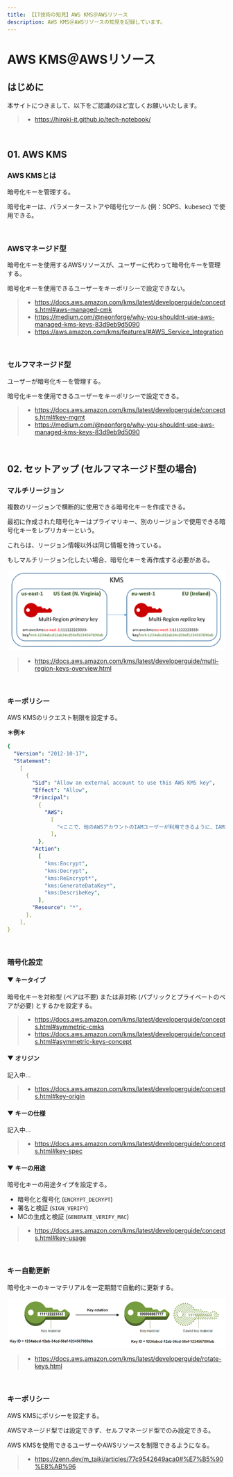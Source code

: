 ```yaml
---
title: 【IT技術の知見】AWS KMS＠AWSリソース
description: AWS KMS＠AWSリソースの知見を記録しています。
---
```


# AWS KMS＠AWSリソース

## はじめに

本サイトにつきまして、以下をご認識のほど宜しくお願いいたします。

> - https://hiroki-it.github.io/tech-notebook/

<br>

## 01. AWS KMS

### AWS KMSとは

暗号化キーを管理する。

暗号化キーは、パラメーターストアや暗号化ツール (例：SOPS、kubesec) で使用できる。

<br>

### AWSマネージド型

暗号化キーを使用するAWSリソースが、ユーザーに代わって暗号化キーを管理する。

暗号化キーを使用できるユーザーをキーポリシーで設定できない。

> - https://docs.aws.amazon.com/kms/latest/developerguide/concepts.html#aws-managed-cmk
> - https://medium.com/@neonforge/why-you-shouldnt-use-aws-managed-kms-keys-83d9eb9d5090
> - https://aws.amazon.com/kms/features/#AWS_Service_Integration

<br>

### セルフマネージド型

ユーザーが暗号化キーを管理する。

暗号化キーを使用できるユーザーをキーポリシーで設定できる。

> - https://docs.aws.amazon.com/kms/latest/developerguide/concepts.html#key-mgmt
> - https://medium.com/@neonforge/why-you-shouldnt-use-aws-managed-kms-keys-83d9eb9d5090

<br>

## 02. セットアップ (セルフマネージド型の場合)

### マルチリージョン

複数のリージョンで横断的に使用できる暗号化キーを作成できる。

最初に作成された暗号化キーはプライマリキー、別のリージョンで使用できる暗号化キーをレプリカキーという。

これらは、リージョン情報以外は同じ情報を持っている。

もしマルチリージョン化したい場合、暗号化キーを再作成する必要がある。

![kms_multi-region](https://raw.githubusercontent.com/hiroki-it/tech-notebook-images/master/images/kms_multi-region.png)

> - https://docs.aws.amazon.com/kms/latest/developerguide/multi-region-keys-overview.html

<br>

### キーポリシー

AWS KMSのリクエスト制限を設定する。

**＊例＊**

```yaml
{
  "Version": "2012-10-17",
  "Statement":
    [
      {
        "Sid": "Allow an external account to use this AWS KMS key",
        "Effect": "Allow",
        "Principal":
          {
            "AWS":
              [
                "<ここで、他のAWSアカウントのIAMユーザーが利用できるように、IAMユーザーやIAMロールのARNを設定する>",
              ],
          },
        "Action":
          [
            "kms:Encrypt",
            "kms:Decrypt",
            "kms:ReEncrypt*",
            "kms:GenerateDataKey*",
            "kms:DescribeKey",
          ],
        "Resource": "*",
      },
    ],
}
```

<br>

### 暗号化設定

#### ▼ キータイプ

暗号化キーを対称型 (ペアは不要) または非対称 (パブリックとプライベートのペアが必要) とするかを設定する。

> - https://docs.aws.amazon.com/kms/latest/developerguide/concepts.html#symmetric-cmks
> - https://docs.aws.amazon.com/kms/latest/developerguide/concepts.html#asymmetric-keys-concept

#### ▼ オリジン

記入中...

> - https://docs.aws.amazon.com/kms/latest/developerguide/concepts.html#key-origin

#### ▼ キーの仕様

記入中...

> - https://docs.aws.amazon.com/kms/latest/developerguide/concepts.html#key-spec

#### ▼ キーの用途

暗号化キーの用途タイプを設定する。

- 暗号化と復号化 (`ENCRYPT_DECRYPT`)
- 署名と検証 (`SIGN_VERIFY`)
- MCの生成と検証 (`GENERATE_VERIFY_MAC`)

> - https://docs.aws.amazon.com/kms/latest/developerguide/concepts.html#key-usage

<br>

### キー自動更新

暗号化キーのキーマテリアルを一定期間で自動的に更新する。

![kms_key_rotation](https://raw.githubusercontent.com/hiroki-it/tech-notebook-images/master/images/kms_key_rotation.png)

> - https://docs.aws.amazon.com/kms/latest/developerguide/rotate-keys.html

<br>

### キーポリシー

AWS KMSにポリシーを設定する。

AWSマネージド型では設定できず、セルフマネージド型でのみ設定できる。

AWS KMSを使用できるユーザーやAWSリソースを制限できるようになる。

> - https://zenn.dev/m_taiki/articles/77c9542649aca0#%E7%B5%90%E8%AB%96

<br>
